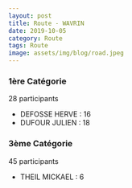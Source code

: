 ```yaml
---
layout: post
title: Route - WAVRIN
date: 2019-10-05
category: Route
tags: Route
image: assets/img/blog/road.jpeg
---
```


### 1ère Catégorie
28 participants
- DEFOSSE HERVE : 16
- DUFOUR JULIEN : 18

### 3ème Catégorie
45 participants
- THEIL MICKAEL : 6
